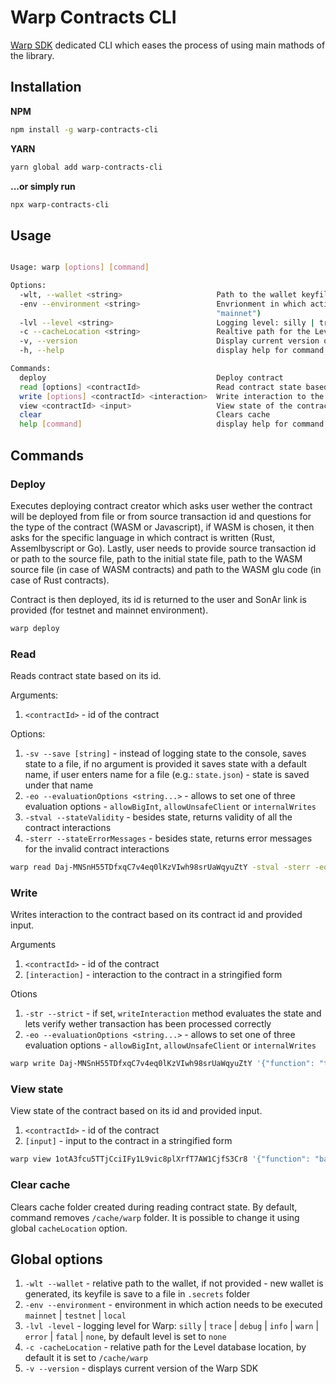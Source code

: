 # Warp Contracts CLI

[Warp SDK](https://github.com/warp-contracts/warp) dedicated CLI which eases the process of using main mathods of the library.

## Installation

**NPM**

```sh
npm install -g warp-contracts-cli
```

**YARN**

```sh
yarn global add warp-contracts-cli
```

**...or simply run**

```sh
npx warp-contracts-cli
```

## Usage

```sh

Usage: warp [options] [command]

Options:
  -wlt, --wallet <string>                     Path to the wallet keyfile (e.g.: ./secrets/wallet.json)
  -env --environment <string>                 Envrionment in which action needs to be executed: local | testnet | mainnet (default:
                                              "mainnet")
  -lvl --level <string>                       Logging level: silly | trace | debug | info | warn | error | fatal | none (default: "none")
  -c --cacheLocation <string>                 Realtive path for the Level database location (default: "/cache/warp")
  -v, --version                               Display current version of Warp SDK
  -h, --help                                  display help for command

Commands:
  deploy                                      Deploy contract
  read [options] <contractId>                 Read contract state based on contract id
  write [options] <contractId> <interaction>  Write interaction to the contract based on specified contract id
  view <contractId> <input>                   View state of the contract based on specified contract id and provided input
  clear                                       Clears cache
  help [command]                              display help for command
```

## Commands

### Deploy

Executes deploying contract creator which asks user wether the contract will be deployed from file or from source transaction id and questions for the type of the contract (WASM or Javascript), if WASM is chosen, it then asks for the specific language in which contract is written (Rust, Assemlbyscript or Go). Lastly, user needs to provide source transaction id or path to the source file, path to the initial state file, path to the WASM source file (in case of WASM contracts) and path to the WASM glu code (in case of Rust contracts).

Contract is then deployed, its id is returned to the user and SonAr link is provided (for testnet and mainnet environment).

```sh
warp deploy
```

### Read

Reads contract state based on its id.

Arguments:

1. `<contractId>` - id of the contract

Options:

1. `-sv --save [string]` - instead of logging state to the console, saves state to a file, if no argument is provided it saves state with a default name, if user enters name for a file (e.g.: `state.json`) - state is saved under that name
2. `-eo --evaluationOptions <string...>` - allows to set one of three evaluation options - `allowBigInt`, `allowUnsafeClient` or `internalWrites`
3. `-stval --stateValidity` - besides state, returns validity of all the contract interactions
4. `-sterr --stateErrorMessages` - besides state, returns error messages for the invalid contract interactions

```sh
warp read Daj-MNSnH55TDfxqC7v4eq0lKzVIwh98srUaWqyuZtY -stval -sterr -eo allowBigInt internal wrrites -sv
```

### Write

Writes interaction to the contract based on its contract id and provided input.

Arguments

1. `<contractId>` - id of the contract
2. `[interaction]` - interaction to the contract in a stringified form

Otions

1. `-str --strict` - if set, `writeInteraction` method evaluates the state and lets verify wether transaction has been processed correctly
2. `-eo --evaluationOptions <string...>` - allows to set one of three evaluation options - `allowBigInt`, `allowUnsafeClient` or `internalWrites`

```sh
warp write Daj-MNSnH55TDfxqC7v4eq0lKzVIwh98srUaWqyuZtY '{"function": "transfer", "to": "aRQwckYG8gmcVNG0EL68dFwHi7gW53FkrHdTdzxFVRI"}' -str -eo allowBigInt
```

### View state

View state of the contract based on its id and provided input.

1. `<contractId>` - id of the contract
2. `[input]` - input to the contract in a stringified form

```sh
warp view 1otA3fcu5TTjCciIFy1L9vic8plXrfT7AW1CjfS3Cr8 '{"function": "balance", "target": "uhE-QeYS8i4pmUtnxQyHD7dzXFNaJ9oMK-IM-QPNY6M"}'
```

### Clear cache

Clears cache folder created during reading contract state. By default, command removes `/cache/warp` folder. It is possible to change it using global `cacheLocation` option.


## Global options

1. `-wlt --wallet` - relative path to the wallet, if not provided - new wallet is generated, its keyfile is save to a file in `.secrets` folder
2. `-env --environment` - environment in which action needs to be executed `mainnet` | `testnet` | `local`
3. `-lvl -level` - logging level for Warp: `silly` | `trace` | `debug` | `info` | `warn` | `error` | `fatal` | `none`, by default level is set to `none`
4. `-c -cacheLocation` -  relative path for the Level database location, by default it is set to `/cache/warp`
5. `-v --version` - displays current version of the Warp SDK